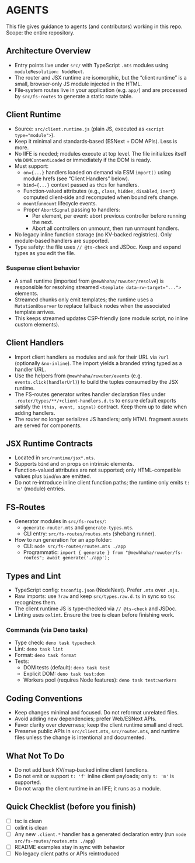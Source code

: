 # AGENTS

This file gives guidance to agents (and contributors) working in this repo. Scope: the entire repository.

## Architecture Overview

- Entry points live under `src/` with TypeScript `.mts` modules using `moduleResolution: NodeNext`.
- The router and JSX runtime are isomorphic, but the “client runtime” is a small, browser‑only JS module injected in the HTML.
- File‑system routes live in your application (e.g. `app/`) and are processed by `src/fs-routes` to generate a static route table.

## Client Runtime

- Source: `src/client.runtime.js` (plain JS, executed as `<script type="module">`).
- Keep it minimal and standards‑based (ESNext + DOM APIs). Less is more.
- No IIFE is needed; modules execute at top level. The file initializes itself via `DOMContentLoaded` or immediately if the DOM is ready.
- Must support:
  - `on={...}` handlers loaded on demand via ESM `import()` using module hrefs (see “Client Handlers” below).
  - `bind={...}` context passed as `this` for handlers.
  - Function‑valued attributes (e.g., `class`, `hidden`, `disabled`, `inert`) computed client‑side and recomputed when bound refs change.
  - `mount`/`unmount` lifecycle events.
  - Proper `AbortSignal` passing to handlers:
    - Per element, per event: abort previous controller before running the next.
    - Abort all controllers on unmount, then run unmount handlers.
- No legacy inline function storage (no KV-backed registries). Only module-based handlers are supported.
- Type safety: the file uses `// @ts-check` and JSDoc. Keep and expand types as you edit the file.

### Suspense client behavior

- A small runtime (imported from `@mewhhaha/ruwuter/resolve`) is responsible for resolving streamed `<template data-rw-target="...">` elements.
- Streamed chunks only emit templates; the runtime uses a `MutationObserver` to replace fallback nodes when the associated template arrives.
- This keeps streamed updates CSP-friendly (one module script, no inline custom elements).

## Client Handlers

- Import client handlers as modules and ask for their URL via `?url` (optionally `&no-inline`). The import yields a branded string typed as a handler URL.
- Use the helpers from `@mewhhaha/ruwuter/events` (e.g. `events.click(handlerUrl)`) to build the tuples consumed by the JSX runtime.
- The FS-routes generator writes handler declaration files under `.router/types/**/+client-handlers.d.ts` to ensure default exports satisfy the `(this, event, signal)` contract. Keep them up to date when adding handlers.
- The router no longer serializes JS handlers; only HTML fragment assets are served for components.

## JSX Runtime Contracts

- Located in `src/runtime/jsx*.mts`.
- Supports `bind` and `on` props on intrinsic elements.
- Function-valued attributes are not supported; only HTML-compatible values plus `bind`/`on` are emitted.
- Do not re‑introduce inline client function paths; the runtime only emits `t: 'm'` (module) entries.

## FS‑Routes

- Generator modules in `src/fs-routes/`:
  - `generate-router.mts` and `generate-types.mts`.
  - CLI entry: `src/fs-routes/routes.mts` (shebang runner).
- How to run generation for an app folder:
  - CLI: `node src/fs-routes/routes.mts ./app`
  - Programmatic: `import { generate } from "@mewhhaha/ruwuter/fs-routes"; await generate('./app');`

## Types and Lint

- TypeScript config: `tsconfig.json` (NodeNext). Prefer `.mts` over `.mjs`.
- Raw imports: use `?raw` and keep `src/types.raw.d.ts` in sync so `tsc` recognizes them.
- The client runtime JS is type‑checked via `// @ts-check` and JSDoc.
- Linting uses `oxlint`. Ensure the tree is clean before finishing work.

### Commands (via Deno tasks)

- Type check: `deno task typecheck`
- Lint: `deno task lint`
- Format: `deno task format`
- Tests:
  - DOM tests (default): `deno task test`
  - Explicit DOM: `deno task test:dom`
  - Workers pool (requires Node features): `deno task test:workers`

## Coding Conventions

- Keep changes minimal and focused. Do not reformat unrelated files.
- Avoid adding new dependencies; prefer Web/ESNext APIs.
- Favor clarity over cleverness; keep the client runtime small and direct.
- Preserve public APIs in `src/client.mts`, `src/router.mts`, and runtime files unless the change is intentional and documented.

## What Not To Do

- Do not add back KV/map‑backed inline client functions.
- Do not emit or support `t: 'f'` inline client payloads; only `t: 'm'` is supported.
- Do not wrap the client runtime in an IIFE; it runs as a module.

## Quick Checklist (before you finish)

- [ ] tsc is clean
- [ ] oxlint is clean
- [ ] Any new `.client.*` handler has a generated declaration entry (run `node src/fs-routes/routes.mts ./app`)
- [ ] README examples stay in sync with behavior
- [ ] No legacy client paths or APIs reintroduced
